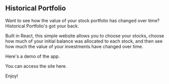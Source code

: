 
## Historical Portfolio
Want to see how the value of your stock portfolio has changed over time? Historical Portfolio's got your back.

Built in React, this simple website allows you to choose your stocks, choose how much of your initial balance was allocated to each stock, and then see how much the value of your investments have changed over time.

Here's a demo of the app.

You can access the site here.

Enjoy!
